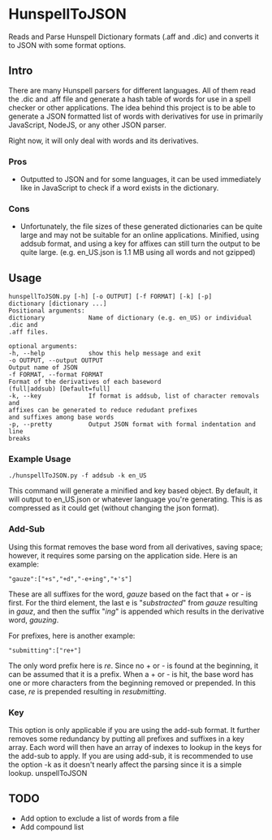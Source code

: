 HunspellToJSON
==============

Reads and Parse Hunspell Dictionary formats (.aff and .dic) and converts it to JSON with some format options.

## Intro
There are many Hunspell parsers for different languages. All of them read the .dic and .aff file and generate a hash table of words for use in a spell checker or other applications. The idea behind this project is to be able to generate a JSON formatted list of words with derivatives for use in primarily JavaScript, NodeJS, or any other JSON parser.

Right now, it will only deal with words and its derivatives.

### Pros
* Outputted to JSON and for some languages, it can be used immediately like in JavaScript to check if a word exists in the dictionary.

### Cons
* Unfortunately, the file sizes of these generated dictionaries can be quite large and may not be suitable for an online applications. Minified, using addsub format, and using a key for affixes can still turn the output to be quite large. (e.g. en_US.json is 1.1 MB using all words and not gzipped)

## Usage
	hunspellToJSON.py [-h] [-o OUTPUT] [-f FORMAT] [-k] [-p]
	dictionary [dictionary ...]
	Positional arguments:
	dictionary            Name of dictionary (e.g. en_US) or individual .dic and
	.aff files.

	optional arguments:
	-h, --help            show this help message and exit
	-o OUTPUT, --output OUTPUT
	Output name of JSON
	-f FORMAT, --format FORMAT
	Format of the derivatives of each baseword
	(full|addsub) [Default=full]
	-k, --key             If format is addsub, list of character removals and
	affixes can be generated to reduce redudant prefixes
	and suffixes among base words
	-p, --pretty          Output JSON format with formal indentation and line
	breaks

### Example Usage
	./hunspellToJSON.py -f addsub -k en_US

This command will generate a minified and key based object. By default, it will output to en_US.json or whatever language you're generating. This is as compressed as it could get (without changing the json format).

### Add-Sub
Using this format removes the base word from all derivatives, saving space; however, it requires some parsing on the application side. Here is an example:

	"gauze":["+s","+d","-e+ing","+'s"]

These are all suffixes for the word, *gauze* based on the fact that  + or -  is first. For the third element, the last e is "*substracted*" from *gauze* resulting in *gauz*, and then the suffix "*ing*" is appended which results in the derivative word, *gauzing*.

For prefixes, here is another example:

	"submitting":["re+"]

The only word prefix here is *re*. Since no + or - is found at the beginning, it can be assumed that it is a prefix. When a + or - is hit, the base word has one or more characters from the beginning removed or prepended. In this case, *re* is prepended resulting in *resubmitting*.

### Key
This option is only applicable if you are using the add-sub format. It further removes some redundancy by putting all prefixes and suffixes in a key array. Each word will then have an array of indexes to lookup in the keys for the add-sub to apply. If you are using add-sub, it is recommended to use the option -k as it doesn't nearly affect the parsing since it is a simple lookup. unspellToJSON

## TODO
* Add option to exclude a list of words from a file
* Add compound list
